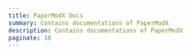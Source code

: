 ```yaml
---
title: PaperModX Docs
summary: Contains documentations of PaperModX
description: Contains documentations of PaperModX
paginate: 10
---
```

